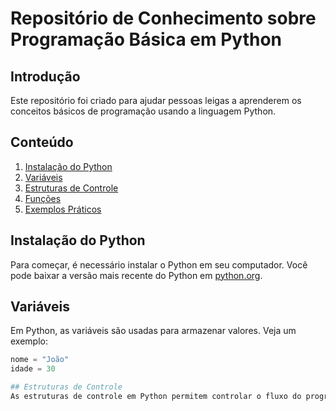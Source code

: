 # Repositório de Conhecimento sobre Programação Básica em Python

## Introdução
Este repositório foi criado para ajudar pessoas leigas a aprenderem os conceitos básicos de programação usando a linguagem Python.

## Conteúdo
1. [Instalação do Python](#instalacao-do-python)
2. [Variáveis](#variaveis)
3. [Estruturas de Controle](#estruturas-de-controle)
4. [Funções](#funcoes)
5. [Exemplos Práticos](#exemplos-praticos)

## Instalação do Python
Para começar, é necessário instalar o Python em seu computador. Você pode baixar a versão mais recente do Python em [python.org](https://www.python.org/downloads/).

## Variáveis
Em Python, as variáveis são usadas para armazenar valores. Veja um exemplo:

```python
nome = "João"
idade = 30

## Estruturas de Controle
As estruturas de controle em Python permitem controlar o fluxo do programa. Veja um exemplo de um condicional if:
